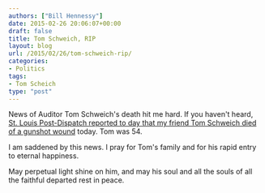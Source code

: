 ```yaml
---
authors: ["Bill Hennessy"]
date: 2015-02-26 20:06:07+00:00
draft: false
title: Tom Schweich, RIP
layout: blog
url: /2015/02/26/tom-schweich-rip/
categories:
- Politics
tags:
- Tom Scheich
type: "post"
---
```


News of Auditor Tom Schweich's death hit me hard. If you haven't heard, [St. Louis Post-Dispatch reported to day that my friend Tom Schweich died of a gunshot wound](https://www.stltoday.com/news/local/crime-and-courts/missouri-auditor-and-governor-candidate-tom-schweich-has-died/article_879ddcd7-c997-5df3-bc61-39282c4f7434.html) today. Tom was 54.

I am saddened by this news. I pray for Tom's family and for his rapid entry to eternal happiness.

May perpetual light shine on him, and may his soul and all the souls of all the faithful departed rest in peace.
